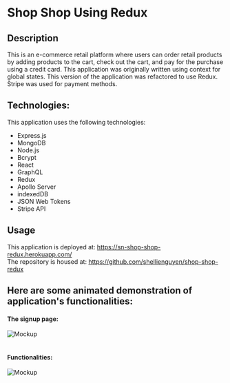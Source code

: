 # Shop Shop Using Redux


## Description

This is an e-commerce retail platform where users can order retail products by adding products to the cart, check out the cart, and pay for the purchase using a credit card.  This application was originally written using context for global states.  This version of the application was refactored to use Redux.  Stripe was used for payment methods.


## Technologies:

This application uses the following technologies:

- Express.js
- MongoDB
- Node.js
- Bcrypt
- React
- GraphQL
- Redux
- Apollo Server
- indexedDB
- JSON Web Tokens
- Stripe API


## Usage

This application is deployed at: https://sn-shop-shop-redux.herokuapp.com/
<br> The repository is housed at: https://github.com/shellienguyen/shop-shop-redux


## Here are some animated demonstration of application's functionalities:

#### The signup page:
![Mockup](https://github.com/shellienguyen/shop-shop-redux/blob/main/public/assets/images/sn-shop-shop-signup.gif)<br><br>

#### Functionalities:
![Mockup](https://github.com/shellienguyen/shop-shop-redux/blob/main/public/assets/images/sn-shop-shop.gif)<br><br>

